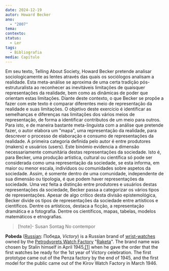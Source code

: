 ```yaml
---
date: 2024-12-19
autor: Howard Becker
ano:
  - "2007"
tema: 
contexto: 
status:
  - Ler
tags:
  - Bibliografia
media: Capítulo
---
```


Em seu texto, Telling About Society, Howard Becker pretende analisar sociologicamente as lentes através das quais os sociólogos analisam a realidade. Esta meta-análise se aproxima de uma certa tradição pós-estruturalista ao reconhecer as inevitáveis limitações de quaisquer representações da realidade, bem como as dinâmicas de poder que orientam estas limitações. 
Diante deste contexto, o que Becker se propõe a fazer com este texto é comparar diferentes meio de representação da realidade e suas limitações. O objetivo deste exercício é identificar as semelhanças e diferenças nas limitações dos vários meios de representação, de forma a identificar contributos de um meio para outros.
Para isto, e de maneira bastante meta-linguista com a análise que pretende fazer, o autor elabora um "mapa", uma representação da realidade, para descrever o processo de elaboração e consumo de representações da realidade. 
A primeira categoria definida pelo autor é entre produtores (makers) e usuários (users). Este binómio evidencia a dimensão necessariamente comunitária destas representações da sociedade. Isto é, para Becker, uma produção artística, cultural ou científica só pode ser considerada como uma representação da sociedade, se esta informa, em maior ou menor escala, indivíduos ou comunidades sobre aspetos da sociedade. Assim, é somente dentro de uma comunidade, independente de sua dimensão ou tipologia, é que podem haver representações da sociedade. 
Uma vez feita a distinção entre produtores e usuários destas representações da sociedade, Becker passa a categorizar os vários tipos de representações. Apesar de algo crítico desta divisão epistemológica, Becker divide os tipos de representações da sociedade entre artísticos e científicos. Dentre os artísticos, destaca a ficção, a representação dramática e a fotografia. Dentre os científicos, mapas, tabelas, modelos matemáticos e etnografias. 
>[!note]- Susan Sontag
>No contempor


**Pobeda** ([Russian](https://en.wikipedia.org/wiki/Russian_language "Russian language"): Победа, _Victory_) is a Russian brand of [wrist-watches](https://en.wikipedia.org/wiki/Wristwatch "Wristwatch") owned by the [Petrodvorets Watch Factory](https://en.wikipedia.org/wiki/Petrodvorets_Watch_Factory "Petrodvorets Watch Factory") "[Raketa](https://en.wikipedia.org/wiki/Raketa "Raketa")". The brand name was chosen by Stalin himself in April 1945,[[1]](https://en.wikipedia.org/wiki/Pobeda_(watch)#cite_note-Origin_of_the_brand_Pobeda-1) when he gave the order that the first watches be ready for the 1st year of Victory celebration. The first prototype came out of the Penza factory by the end of 1945, and the first model for the public came out of the Kirov Watch Factory in March 1946.